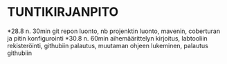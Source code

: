 TUNTIKIRJANPITO
===============

*28.8 n. 30min git repon luonto, nb projenktin luonto, mavenin, coberturan ja pitin konfigurointi
*30.8 n. 60min aihemäärittelyn kirjoitus, labtooliin rekisteröinti, githubiin palautus, muutaman ohjeen lukeminen, palautus githubiin
